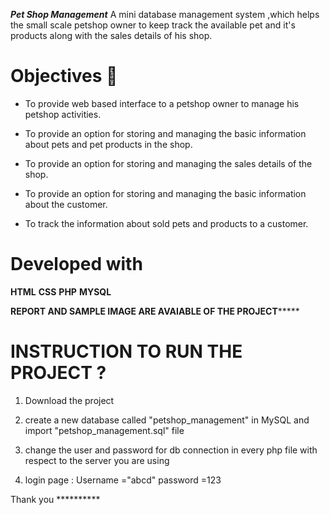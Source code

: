 *****Pet Shop Management*****
A mini database management system ,which helps the small scale petshop owner to keep track the available pet and it's products along with the sales details of his shop.

# Objectives :muscle:
* To provide web based interface to a petshop owner to manage his petshop activities.

* To provide an option for storing and managing the basic information about pets and pet products in the shop.

* To provide an option for storing and managing the sales details of the shop.

* To provide an option for storing and managing the basic information about the customer.

* To track the information about sold pets and products to a customer.

# Developed with 
 **HTML**  **CSS**   **PHP**   **MYSQL**

********REPORT AND SAMPLE IMAGE ARE AVAIABLE OF THE PROJECT*************

# INSTRUCTION TO RUN THE PROJECT ?
 
 1. Download the project

 2. create a new database called "petshop_management" in    MySQL and import "petshop_management.sql" file

 3. change the user and password for db connection  in every php file with respect to the server you are using

 4. login page : Username ="abcd" 
                 password =123
    
     
   Thank you **********  
